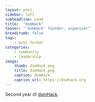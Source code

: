 ```yaml
---
layout: post
sidebar: left
subheadline: Lead
title:  "dsmHack"
teaser: "'dsmHack' founder, organizer"
breadcrumb: false
tags:
    - post format
categories:
    - community
    - leadership
image:
    thumb: dsmHack.png
    title: dsmHack.png
    caption: dsmHack
    caption_url: https://dsmhack.org
---
```

Second year of <a href='https://dsmhack.org/' target='new'>dsmHack</a>. 